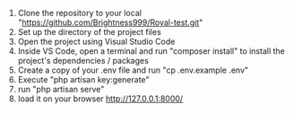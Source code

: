 1. Clone the repository to your local "https://github.com/Brightness999/Royal-test.git"
2. Set up the directory of the project files
3. Open the project using Visual Studio Code
4. Inside VS Code, open a terminal and run "composer install" to install the project's dependencies / packages
5. Create a copy of your .env file and run "cp .env.example .env"
6. Execute "php artisan key:generate"
7. run "php artisan serve"
8. load it on your browser http://127.0.0.1:8000/
